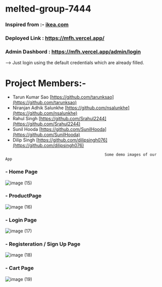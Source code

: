 # melted-group-7444

### Inspired from :- [ikea.com](https://www.ikea.com/)


### Deployed Link : https://mfh.vercel.app/

### Admin Dashbord : https://mfh.vercel.app/admin/login
--> Just login using the default credentials which are already filled.

# Project Members:- 
  - Tarun Kumar Sao [https://github.com/tarunksao](https://github.com/tarunksao)
  - Niranjan Adhik Salunkhe [https://github.com/nsalunkhe](https://github.com/nsalunkhe)
  - Rahul Singh [https://github.com/Srahul2244](https://github.com/Srahul2244)
  - Sunil Hooda [https://github.com/SunilHooda](https://github.com/SunilHooda)
  - Dilip Singh [https://github.com/dilipsingh076](https://github.com/dilipsingh076)
  
<!-- #Project Manager
  Rovin Singh -->



                                                Some demo images of our App
### - Home Page
![image (15)](https://user-images.githubusercontent.com/101391587/213976997-916b4d2d-1a9b-4173-8e95-c3e48725e890.png)
### - ProductPage
![image (16)](https://user-images.githubusercontent.com/101391587/213977005-d0ee9f09-419a-40b7-8b5e-6fef81facf5a.png)
### - Login Page
![image (17)](https://user-images.githubusercontent.com/101391587/213977014-b0766f17-7de3-4c6b-a7f1-7399c3842ef1.png)
### - Registeration / Sign Up Page
![image (18)](https://user-images.githubusercontent.com/101391587/213977027-3a202a17-f971-4436-a9ce-fb62e1638d83.png)
### - Cart Page
![image (19)](https://user-images.githubusercontent.com/101391587/213977032-15d7e229-9a23-4f59-878c-f06497e05b08.png)
